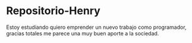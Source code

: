 # Repositorio-Henry
Estoy estudiando quiero emprender un nuevo trabajo como programador, gracias totales me parece una muy buen aporte a  la sociedad.  
